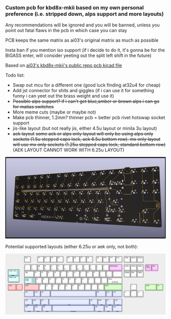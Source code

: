 ### Custom pcb for kbd8x-mkii based on my own personal preference (i.e. stripped down, alps support and more layouts)

Any recommendations will be ignored and you will be banned, unless you point out fatal flaws in the pcb in which case you can stay

PCB keeps the same matrix as ai03's original matrix as much as possible

Insta ban if you mention iso support (if i decide to do it, it's gonna be for the BIGASS enter, will consider yeeting out the split left shift in the future)

Based on [ai03's kbd8x-mkii's public repo pcb kicad file](https://github.com/ai03-2725/KBD8X-MKII-PCB/blob/master/KBD8X-MK2.kicad_pcb)

Todo list:
- Swap out mcu for a different one (good luck finding at32u4 for cheap)
- Add jst connector for shits and giggles (if i can use it for something funny i can yeet out the brass weight and use it)
- ~~Possible alps support? if i can't get blue,amber or brown alps i can go for matias switches~~
- More meme cuts (maybe or maybe not)
- Make pcb thinner, 1.2mm? thinner pcb = better pcb rivet hotswap socket support
- jis-like layout (but not really jis, either 4.5u layout or minila 3u layout)
- ~~aek layout~~ ~~some aek or alps only layout will only be using alps only sockets (1.5u stepped caps lock, aek 6.5u bottom row). mx only layout will use mx only sockets (1.25u stepped caps lock, standard bottom row)~~ (AEK LAYOUT CANNOT WORK WITH 6.25u LAYOUT)


![pcb pics](pcb.PNG)

Potential supported layouts (either 6.25u or aek only, not both):

![layout pics](keyboard-layout.png)
